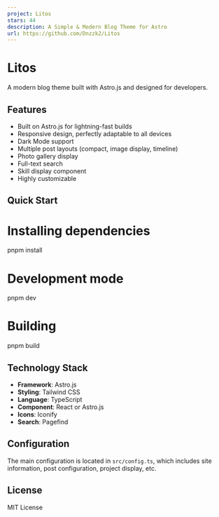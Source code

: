 ```yaml
---
project: Litos
stars: 44
description: A Simple & Modern Blog Theme for Astro
url: https://github.com/Dnzzk2/Litos
---
```


Litos
=====

A modern blog theme built with Astro.js and designed for developers.

Features
--------

-   Built on Astro.js for lightning-fast builds
-   Responsive design, perfectly adaptable to all devices
-   Dark Mode support
-   Multiple post layouts (compact, image display, timeline)
-   Photo gallery display
-   Full-text search
-   Skill display component
-   Highly customizable

Quick Start
-----------

# Installing dependencies
pnpm install

# Development mode
pnpm dev

# Building
pnpm build

Technology Stack
----------------

-   **Framework**: Astro.js
-   **Styling**: Tailwind CSS
-   **Language**: TypeScript
-   **Component**: React or Astro.js
-   **Icons**: Iconify
-   **Search**: Pagefind

Configuration
-------------

The main configuration is located in `src/config.ts`, which includes site information, post configuration, project display, etc.

License
-------

MIT License
